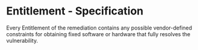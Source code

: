 # Entitlement - Specification

Every Entitlement of the remediation contains any possible vendor-defined
constraints for obtaining fixed software or hardware that fully resolves the
vulnerability.
